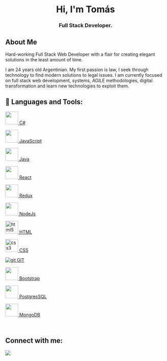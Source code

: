 <h1 align="center">Hi, I'm Tomás</h1>
<h3 align="center">Full Stack Developer.</h3>


## About Me

Hard-working Full Stack Web Developer with a flair for creating elegant solutions in the least amount of time.

I am 24 years old Argentinian. My first passion is law, I seek through technology to find modern solutions to legal issues. I am currently focused on full stack web development, systems, AGILE methodologies, digital transformation and learn new technologies to exploit them.


## 🚀 Languages and Tools:

<a href="https://learn.microsoft.com/en-us/dotnet/csharp/" target="_blank"><img src="https://img.icons8.com/nolan/64/cs.png" width="40" height="40"/> </a> 
<a href="https://learn.microsoft.com/en-us/dotnet/csharp/" target="_blank">C#</a>

<a href="https://developer.mozilla.org/en-US/docs/Web/JavaScript" target="_blank"><img src="https://img.icons8.com/color/48/000000/javascript--v1.png"  width="40" height="40"/> </a> 
<a href="https://developer.mozilla.org/en-US/docs/Web/JavaScript" target="_blank">JavaScript</a>

<a href="https://developer.mozilla.org/en-US/docs/Glossary/Java" target="_blank"><img src="https://img.icons8.com/color/48/null/java-coffee-cup-logo--v1.png" width="40" height="40"/> </a> 
<a href="https://developer.mozilla.org/en-US/docs/Web/JavaScript" target="_blank">Java</a>

<a href="https://reactjs.org/" target="_blank"><img src="https://img.icons8.com/office/40/000000/react.png"  width="40" height="40"/> </a>
<a href="https://developer.mozilla.org/en-US/docs/Web/JavaScript" target="_blank">React</a>

<a href="https://redux.js.org" target="_blank"><img src="https://img.icons8.com/color/48/000000/redux.png"  width="40" height="40"/> </a>
<a href="https://developer.mozilla.org/en-US/docs/Web/JavaScript" target="_blank">Redux</a>
    
<a href="https://nodejs.org" target="_blank"><img src="https://img.icons8.com/color/48/000000/nodejs.png"  width="40" height="40"/> </a>
<a href="https://developer.mozilla.org/en-US/docs/Web/JavaScript" target="_blank">NodeJs</a>
    
<a href="https://www.w3.org/html/" target="_blank"> <img src="https://upload.wikimedia.org/wikipedia/commons/thumb/3/38/HTML5_Badge.svg/600px-HTML5_Badge.svg.png" alt="html5" width="40" height="40"/> </a>
<a href="https://developer.mozilla.org/en-US/docs/Web/JavaScript" target="_blank">HTML</a>
    
<a href="https://www.w3schools.com/css/" target="_blank"> <img src="https://cdn4.iconfinder.com/data/icons/social-media-logos-6/512/121-css3-512.png" alt="css3" width="40" height="40"/> </a> 
<a href="https://developer.mozilla.org/en-US/docs/Web/JavaScript" target="_blank">CSS</a>
   
<a href="https://git-scm.com/" target="_blank"> <img src="https://img.icons8.com/color/48/000000/git.png" alt='git'/> </a> 
<a href="https://developer.mozilla.org/en-US/docs/Web/JavaScript" target="_blank">GIT</a> 

<a href="https://getbootstrap.com" target="_blank" ><img src="https://upload.wikimedia.org/wikipedia/commons/thumb/b/b2/Bootstrap_logo.svg/1024px-Bootstrap_logo.svg.png"  width="40" height="40"/> </a> 
<a href="https://developer.mozilla.org/en-US/docs/Web/JavaScript" target="_blank">Bootstrap</a>

<a href="https://getbootstrap.com" target="_blank" ><img src="https://img.icons8.com/color/48/000000/postgreesql.png"  width="40" height="40"/> </a> 
<a href="https://developer.mozilla.org/en-US/docs/Web/JavaScript" target="_blank">PostgresSQL</a>

<a href="https://getbootstrap.com" target="_blank" ><img src="https://img.icons8.com/color/48/000000/mongodb.png"  width="40" height="40"/> </a> 
<a href="https://developer.mozilla.org/en-US/docs/Web/JavaScript" target="_blank">MongoDB</a>

<br/>




## Connect with me:
<p align="left">

<a href = "https://www.linkedin.com/in/tomaslopezmancina/"><img src="https://img.icons8.com/fluent/48/000000/linkedin.png"/></a>
